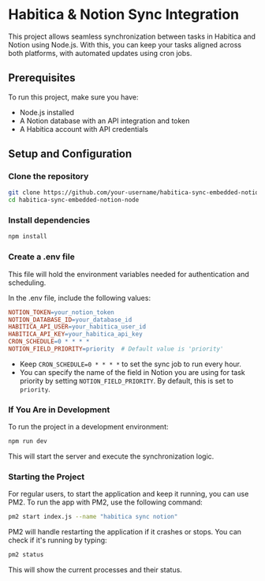 # Habitica & Notion Sync Integration
This project allows seamless synchronization between tasks in Habitica and Notion using Node.js. With this, you can keep your tasks aligned across both platforms, with automated updates using cron jobs.

## Prerequisites
To run this project, make sure you have:

- Node.js installed
- A Notion database with an API integration and token
- A Habitica account with API credentials

## Setup and Configuration
### Clone the repository
```bash
git clone https://github.com/your-username/habitica-sync-embedded-notion-node.git
cd habitica-sync-embedded-notion-node
```

### Install dependencies
```bash
npm install
```

### Create a .env file
This file will hold the environment variables needed for authentication and scheduling.

In the .env file, include the following values:
```makefile
NOTION_TOKEN=your_notion_token
NOTION_DATABASE_ID=your_database_id
HABITICA_API_USER=your_habitica_user_id
HABITICA_API_KEY=your_habitica_api_key
CRON_SCHEDULE=0 * * * *
NOTION_FIELD_PRIORITY=priority  # Default value is 'priority'
```

- Keep `CRON_SCHEDULE=0 * * * *` to set the sync job to run every hour.
- You can specify the name of the field in Notion you are using for task priority by setting `NOTION_FIELD_PRIORITY`. By default, this is set to `priority`.

### If You Are in Development
To run the project in a development environment:
```bash
npm run dev
```
This will start the server and execute the synchronization logic.

### Starting the Project
For regular users, to start the application and keep it running, you can use PM2. To run the app with PM2, use the following command:
```bash
pm2 start index.js --name "habitica sync notion"
```
PM2 will handle restarting the application if it crashes or stops. You can check if it's running by typing:
```bash
pm2 status
```
This will show the current processes and their status.

